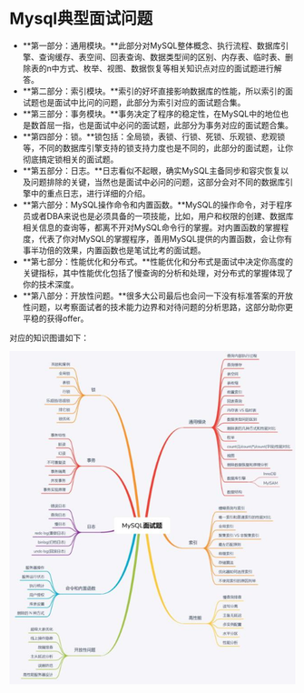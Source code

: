 # Mysql典型面试问题

- **第一部分：通用模块。**此部分对MySQL整体概念、执行流程、数据库引擎、查询缓存、表空间、回表查询、数据类型间的区别、内存表、临时表、删除表的n中方式、枚举、视图、数据恢复等相关知识点对应的面试题进行解答。
- **第二部分：索引模块。**索引的好坏直接影响数据库的性能，所以索引的面试题也是面试中比问的问题，此部分为索引对应的面试题合集。
- **第三部分：事务模块。**事务决定了程序的稳定性，在MySQL中的地位也是数首屈一指，也是面试中必问的面试题，此部分为事务对应的面试题合集。
- **第四部分：锁。**锁包括：全局锁，表锁、行锁、死锁、乐观锁、悲观锁等，不同的数据库引擎支持的锁支持力度也是不同的，此部分的面试题，让你彻底搞定锁相关的面试题。
- **第五部分：日志。**日志看似不起眼，确实MySQL主备同步和容灾恢复以及问题排除的关键，当然也是面试中必问的问题，这部分会对不同的数据库引擎中的重点日志，进行详细的介绍。
- **第六部分：MySQL操作命令和内置函数。**MySQL的操作命令，对于程序员或者DBA来说也是必须具备的一项技能，比如，用户和权限的创建、数据库相关信息的查询等，都离不开对MySQL命令行的掌握。对内置函数的掌握程度，代表了你对MySQL的掌握程序，善用MySQL提供的内置函数，会让你有事半功倍的效果，内置函数也是笔试比考的面试题。
- **第七部分：性能优化和分布式。**性能优化和分布式是面试中决定你高度的关键指标，其中性能优化包括了慢查询的分析和处理，对分布式的掌握体现了你的技术深度。
- **第八部分：开放性问题。**很多大公司最后也会问一下没有标准答案的开放性问题，以考察面试者的技术能力边界和对待问题的分析思路，这部分助你更平稳的获得offer。

对应的知识图谱如下：

![](images/33b135dd0094a84.jpeg)